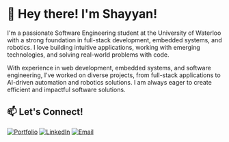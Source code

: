 
<!--
**shayyan24/shayyan24** is a ✨ _special_ ✨ repository because its `README.md` (this file) appears on your GitHub profile.

Here are some ideas to get you started:

- 🔭 I’m currently working on ...
- 🌱 I’m currently learning ...
- 👯 I’m looking to collaborate on ...
- 🤔 I’m looking for help with ...
- 💬 Ask me about ...
- 📫 How to reach me: ...
- 😄 Pronouns: ...
- ⚡ Fun fact: ...
-->

# 👋 Hey there! I'm Shayyan!

I'm a passionate Software Engineering student at the University of Waterloo with a strong foundation in full-stack development, embedded systems, and robotics. I love building intuitive applications, working with emerging technologies, and solving real-world problems with code. 

With experience in web development, embedded systems, and software engineering, I've worked on diverse projects, from full-stack applications to AI-driven automation and robotics solutions. I am always eager to create efficient and impactful software solutions.

## 📫 Let's Connect!
[![Portfolio](https://img.shields.io/badge/Portfolio-000000?style=for-the-badge&logo=codepen&logoColor=white)](https://www.shayyanhusein.com)
[![LinkedIn](https://img.shields.io/badge/LinkedIn-0077B5?style=for-the-badge&logo=linkedin&logoColor=white)](https://linkedin.com/in/shayyanhusein)
[![Email](https://img.shields.io/badge/Email-D14836?style=for-the-badge&logo=gmail&logoColor=white)](mailto:shayyan.husein@uwaterloo.ca)

